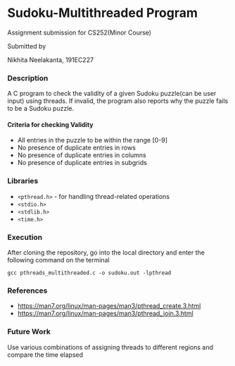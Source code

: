 # Sudoku-Multithreaded Program
Assignment submission for CS252(Minor Course) 

Submitted by 

Nikhita Neelakanta, 191EC227

### Description

A C program to check the validity of a given Sudoku puzzle(can be user input) using threads. If invalid, the program also reports why the puzzle fails to be a Sudoku puzzle.

#### Criteria for checking Validity

- All entries in the puzzle to be within the range [0-9]
- No presence of duplicate entries in rows
- No presence of duplicate entries in columns
- No presence of duplicate entries in subgrids


### Libraries
- ```<pthread.h>```  - for handling thread-related operations
- ```<stdio.h>```    
- ```<stdlib.h>```   
- ```<time.h>```
### Execution
After cloning the repository, go into the local directory and enter the following command on the terminal

```
gcc pthreads_multithreaded.c -o sudoku.out -lpthread
```
### References
- https://man7.org/linux/man-pages/man3/pthread_create.3.html
- https://man7.org/linux/man-pages/man3/pthread_join.3.html

### Future Work

Use various combinations of assigning threads to different regions and compare the time elapsed
